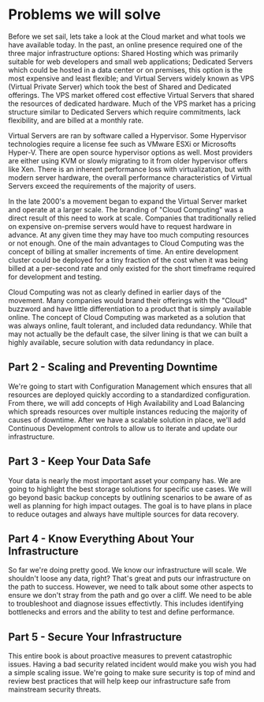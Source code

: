 # Problems we will solve

Before we set sail, lets take a look at the Cloud market and what tools we have available today. In the past, an online presence required one of the three major infrastructure options: Shared Hosting which was primarily suitable for web developers and small web applications; Dedicated Servers which could be hosted in a data center or on premises, this option is the most expensive and least flexible; and Virtual Servers widely known as VPS (Virtual Private Server) which took the best of Shared and Dedicated offerings.  The VPS market offered cost effective Virtual Servers that shared the resources of dedicated hardware. Much of the VPS market has a pricing structure similar to Dedicated Servers which require commitments, lack flexibility, and are billed at a monthly rate.

Virtual Servers are ran by software called a Hypervisor. Some Hypervisor technologies require a license fee such as VMware ESXi or Microsofts Hyper-V. There are open source hypervisor options as well. Most providers are either using KVM or slowly migrating to it from older hypervisor offers like Xen. There is an inherent performance loss with virtualization, but with modern server hardware, the overall performance characteristics of Virtual Servers exceed the requirements of the majority of users. 

In the late 2000's a movement began to expand the Virtual Server market and operate at a larger scale. The branding of "Cloud Computing" was a direct result of this need to work at scale. Companies that traditionally relied on expensive on-premise servers would have to request hardware in advance. At any given time they may have too much computing resources or not enough. One of the main advantages to Cloud Computing was the concept of billing at smaller increments of time. An entire development cluster could be deployed for a tiny fraction of the cost when it was being billed at a per-second rate and only existed for the short timeframe required for development and testing. 

Cloud Computing was not as clearly defined in earlier days of the movement. Many companies would brand their offerings with the "Cloud" buzzword and have little differentiation to a product that is simply available online. The concept of Cloud Computing was marketed as a solution that was always online, fault tolerant, and included data redundancy.  While that may not actually be the default case, the silver lining is that we can built a highly available, secure solution with data redundancy in place. 

## Part 2 - Scaling and Preventing Downtime 
We're going to start with Configuration Management which ensures that all resources are deployed quickly according to a standardized configuration. From there, we will add concepts of High Availability and Load Balancing which spreads resources over multiple instances reducing the majority of causes of downtime. After we have a scalable solution in place, we'll add Continuous Development controls to allow us to iterate and update our infrastructure.

## Part 3 - Keep Your Data Safe
Your data is nearly the most important asset your company has. We are going to highlight the best storage solutions for specific use cases. We will go beyond basic backup concepts by outlining scenarios to be aware of as well as planning for high impact outages. The goal is to have plans in place to reduce outages and always have multiple sources for data recovery.

## Part 4 - Know Everything About Your Infrastructure
So far we're doing pretty good. We know our infrastructure will scale. We shouldn't loose any data, right? That's great and puts our infrastructure on the path to success.  However, we need to talk about some other aspects to ensure we don't stray from the path and go over a cliff.  We need to be able to troubleshoot and diagnose issues effectivtly. This includes identifying bottlenecks and errors and the ability to test and define performance.

## Part 5 - Secure Your Infrastructure 
This entire book is about proactive measures to prevent catastrophic issues. Having a bad security related incident would make you wish you had a simple scaling issue. We're going to make sure security is top of mind and review best practices that will help keep our infrastructure safe from mainstream security threats.

